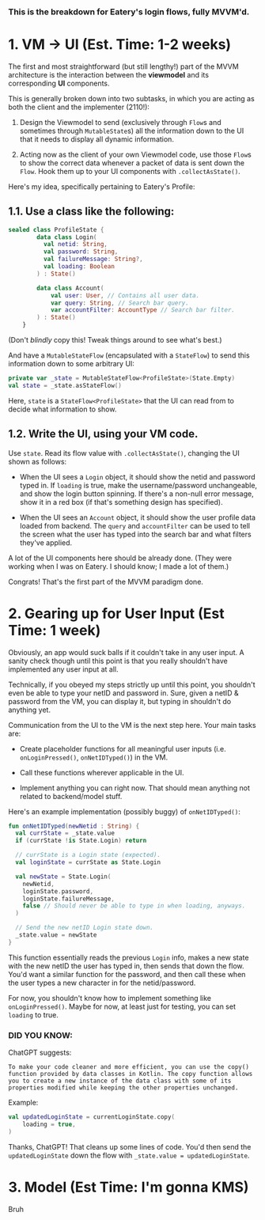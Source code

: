 ### This is the breakdown for Eatery's login flows, fully MVVM'd.

# 1. VM $\rightarrow$ UI (Est. Time: 1-2 weeks)

The first and most straightforward (but still lengthy!) part of the MVVM architecture is the interaction between the **viewmodel** and its corresponding **UI** components.

This is generally broken down into two subtasks, in which you are acting as both the client and the implementer (2110!):

1. Design the Viewmodel to send (exclusively through `Flow`s and sometimes through `MutableState`s) all the information down to the UI that it needs to display all dynamic information.

2. Acting now as the client of your own Viewmodel code, use those `Flow`s to show the correct data whenever a packet of data is sent down the `Flow`. Hook them up to your UI components with `.collectAsState()`.

Here's my idea, specifically pertaining to Eatery's Profile:

## 1.1. Use a class like the following: 
```kotlin
sealed class ProfileState {
        data class Login(
          val netid: String, 
          val password: String, 
          val failureMessage: String?,
          val loading: Boolean
        ) : State()

        data class Account(
            val user: User, // Contains all user data.
            var query: String, // Search bar query.
            var accountFilter: AccountType // Search bar filter.
        ) : State()
    }
```
(Don't *blindly* copy this! Tweak things around to see what's best.)

And have a `MutableStateFlow` (encapsulated with a `StateFlow`) to send this information down to some arbitrary UI:

```kotlin
private var _state = MutableStateFlow<ProfileState>(State.Empty)
val state = _state.asStateFlow()
```

Here, `state` is a `StateFlow<ProfileState>` that the UI can read from to decide what information to show.

## 1.2. Write the UI, using your VM code.

Use `state`. Read its flow value with `.collectAsState()`, changing the UI shown as follows:

- When the UI sees a `Login` object, it should show the netid and password typed in. If `loading` is true, make the username/password unchangeable, and show the login button spinning. If there's a non-null error message, show it in a red box (if that's something design has specified).

- When the UI sees an `Account` object, it should show the user profile data loaded from backend. The `query` and `accountFilter` can be used to tell the screen what the user has typed into the search bar and what filters they've applied.

A lot of the UI components here should be already done. (They were working when I was on Eatery. I should know; I made a lot of them.)

Congrats! That's the first part of the MVVM paradigm done.

# 2. Gearing up for User Input (Est Time: 1 week)

Obviously, an app would suck balls if it couldn't take in any user input. A sanity check though until this point is that you really shouldn't have implemented any user input at all. 

Technically, if you obeyed my steps strictly up until this point, you shouldn't even be able to type your netID and password in. Sure, given a netID & password from the VM, you can display it, but typing in shouldn't do anything yet.

Communication from the UI to the VM is the next step here. Your main tasks are:

- Create placeholder functions for all meaningful user inputs (i.e. `onLoginPressed()`, `onNetIDTyped()`) in the VM.

- Call these functions wherever applicable in the UI.

- Implement anything you can right now. That should mean anything not related to backend/model stuff.

Here's an example implementation (possibly buggy) of `onNetIDTyped()`:

```kotlin
fun onNetIDTyped(newNetid : String) {
  val currState = _state.value
  if (currState !is State.Login) return

  // currState is a Login state (expected).
  val loginState = currState as State.Login

  val newState = State.Login(
    newNetid, 
    loginState.password, 
    loginState.failureMessage, 
    false // Should never be able to type in when loading, anyways.
  )

  // Send the new netID Login state down.
  _state.value = newState
}
```

This function essentially reads the previous `Login` info, makes a new state with the new netID the user has typed in, then sends that down the flow. You'd want a similar function for the password, and then call these when the user types a new character in for the netid/password.

For now, you shouldn't know how to implement something like `onLoginPressed()`. Maybe for now, at least just for testing, you can set `loading` to true.

### DID YOU KNOW:

ChatGPT suggests:
```
To make your code cleaner and more efficient, you can use the copy() function provided by data classes in Kotlin. The copy function allows you to create a new instance of the data class with some of its properties modified while keeping the other properties unchanged.
```

Example:
```kotlin
val updatedLoginState = currentLoginState.copy(
    loading = true,
)
```

Thanks, ChatGPT! That cleans up some lines of code. You'd then send the `updatedLoginState` down the flow with `_state.value = updatedLoginState`.

# 3. Model (Est Time: I'm gonna KMS)

Bruh
